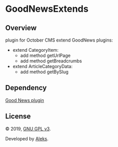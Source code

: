 # GoodNewsExtends



## Overview

plugin for October CMS extend GoodNews plugins:

* extend CategoryItem:
  * add method getUrlPage
  * add method getBreadcrumbs
* extend ArticleCategoryData:
  * add method getBySlug

## Dependency

[Good News plugin](https://github.com/lovata/oc-good-news-plugin)

## License

© 2019, [GNU GPL v3](https://opensource.org/licenses/GPL-3.0).

Developed by [Aleks](https://github.com/Allekslar).
